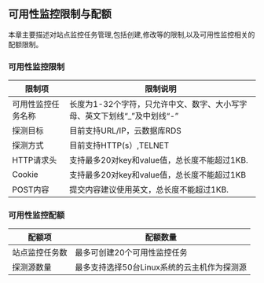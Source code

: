 ## 可用性监控限制与配额
本章主要描述对站点监控任务管理,包括创建,修改等的限制,以及可用性监控相关的配额限制。

### 可用性监控限制
 限制项 | 限制说明 
 -- | --
 可用性监控任务名称 | 长度为1-32个字符，只允许中文、数字、大小写字母、英文下划线“_”及中划线“-”
 探测目标 | 目前支持URL/IP，云数据库RDS
 探测方式 | 目前支持HTTP(s）,TELNET
 HTTP请求头 | 支持最多20对key和value值，总长度不能超过1KB.
 Cookie | 支持最多20对key和value值，总长度不能超过1KB
 POST内容 | 提交内容建议使用英文，总长度不能超过1KB.

### 可用性监控配额
 配额项 | 配额数量 
  -- | --
 站点监控任务数 | 最多可创建20个可用性监控任务
 探测源数量 | 最多支持选择50台Linux系统的云主机作为探测源
